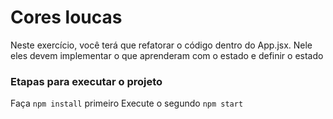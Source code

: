 # Cores loucas

Neste exercício, você terá que refatorar o código dentro do App.jsx. Nele eles devem implementar o que aprenderam com o estado e definir o estado

### Etapas para executar o projeto

Faça `npm install` primeiro
Execute o segundo `npm start`